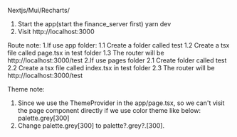 Nextjs/Mui/Recharts/

1. Start the app(start the finance_server first)
yarn dev
2. Visit http://localhost:3000

Route note:
1.If use app folder:
    1.1 Create a folder called test
    1.2 Create a tsx file called page.tsx in  test folder
    1.3 The router will be http://localhost:3000/test
2.If use pages folder
    2.1 Create folder called test
    2.2 Create a tsx file called index.tsx in test folder
    2.3 The router will be http://localhost:3000/test

Theme note:
1. Since we use the ThemeProvider in the app/page.tsx, so we can't visit the page component directly if we use color theme like below:
palette.grey[300]
2. Change palette.grey[300] to palette?.grey?.[300].
